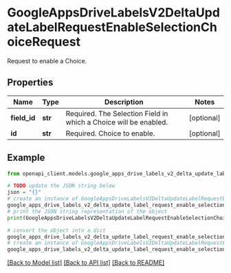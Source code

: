 # GoogleAppsDriveLabelsV2DeltaUpdateLabelRequestEnableSelectionChoiceRequest

Request to enable a Choice.

## Properties

Name | Type | Description | Notes
------------ | ------------- | ------------- | -------------
**field_id** | **str** | Required. The Selection Field in which a Choice will be enabled. | [optional] 
**id** | **str** | Required. Choice to enable. | [optional] 

## Example

```python
from openapi_client.models.google_apps_drive_labels_v2_delta_update_label_request_enable_selection_choice_request import GoogleAppsDriveLabelsV2DeltaUpdateLabelRequestEnableSelectionChoiceRequest

# TODO update the JSON string below
json = "{}"
# create an instance of GoogleAppsDriveLabelsV2DeltaUpdateLabelRequestEnableSelectionChoiceRequest from a JSON string
google_apps_drive_labels_v2_delta_update_label_request_enable_selection_choice_request_instance = GoogleAppsDriveLabelsV2DeltaUpdateLabelRequestEnableSelectionChoiceRequest.from_json(json)
# print the JSON string representation of the object
print(GoogleAppsDriveLabelsV2DeltaUpdateLabelRequestEnableSelectionChoiceRequest.to_json())

# convert the object into a dict
google_apps_drive_labels_v2_delta_update_label_request_enable_selection_choice_request_dict = google_apps_drive_labels_v2_delta_update_label_request_enable_selection_choice_request_instance.to_dict()
# create an instance of GoogleAppsDriveLabelsV2DeltaUpdateLabelRequestEnableSelectionChoiceRequest from a dict
google_apps_drive_labels_v2_delta_update_label_request_enable_selection_choice_request_from_dict = GoogleAppsDriveLabelsV2DeltaUpdateLabelRequestEnableSelectionChoiceRequest.from_dict(google_apps_drive_labels_v2_delta_update_label_request_enable_selection_choice_request_dict)
```
[[Back to Model list]](../README.md#documentation-for-models) [[Back to API list]](../README.md#documentation-for-api-endpoints) [[Back to README]](../README.md)


